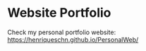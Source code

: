 # Website Portfolio

Check my personal portfolio website: https://henriqueschn.github.io/PersonalWeb/
